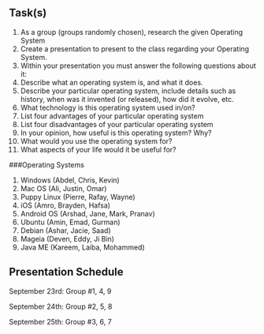 Task(s)
-------
1. As a group (groups randomly chosen), research the given Operating System
2. Create a presentation to present to the class regarding your Operating System.
3. Within your presentation you must answer the following questions about it:
  1. Describe what an operating system is, and what it does.
  2. Describe your particular operating system, include details such as history, when was it invented (or released), how did it evolve, etc.
  3. What technology is this operating system used in/on?
  4. List four advantages of your particular operating system
  5. List four disadvantages of your particular operating system
  6. In your opinion, how useful is this operating system? Why?
  7. What would you use the operating system for?
  8. What aspects of your life would it be useful for?

###Operating Systems
1. Windows (Abdel, Chris, Kevin)
2. Mac OS (Ali, Justin, Omar)
3. Puppy Linux (Pierre, Rafay, Wayne)
4. iOS (Amro, Brayden, Hafsa)
5. Android OS (Arshad, Jane, Mark, Pranav)
6. Ubuntu (Amin, Emad, Gurman)
7. Debian (Ashar, Jacie, Saad)
8. Mageia (Deven, Eddy, Ji Bin)
9. Java ME (Kareem, Laiba, Mohammed)

Presentation Schedule
------------------
September 23rd: Group #1, 4, 9

September 24th: Group #2, 5, 8

September 25th: Group #3, 6, 7

